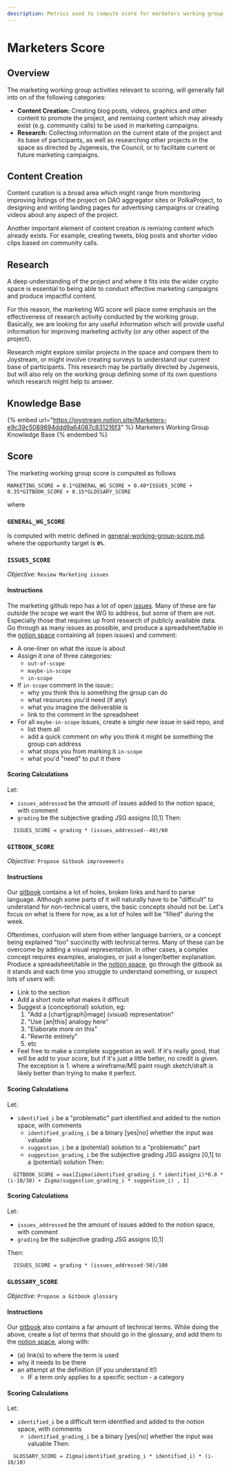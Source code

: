```yaml
---
description: Metrics used to compute score for marketers working group.
---
```


# Marketers Score

## Overview

The marketing working group activities relevant to scoring, will generally fall into on of the following categories:

* **Content Creation:** Creating blog posts, videos, graphics and other content to promote the project, and remixing content which may already exist (e.g. community calls) to be used in marketing campaigns.
* **Research:** Collecting information on the current state of the project and its base of participants, as well as researching other projects in the space as directed by Jsgenesis, the Council, or to facilitate current or future marketing campaigns.

## Content Creation

Content curation is a broad area which might range from monitoring improving listings of the project on DAO aggregator sites or PolkaProject, to designing and writing landing pages for advertising campaigns or creating videos about any aspect of the project.

Another important element of content creation is remixing content which already exists. For example, creating tweets, blog posts and shorter video clips based on community calls.

## Research

A deep understanding of the project and where it fits into the wider crypto space is essential to being able to conduct effective marketing campaigns and produce impactful content.

For this reason, the marketing WG score will place some emphasis on the effectiveness of research activity conducted by the working group. Basically, we are looking for any useful information which will provide useful information for improving marketing activity (or any other aspect of the project).

Research might explore similar projects in the space and compare them to Joystream, or might involve creating surveys to understand our current base of participants. This research may be partially directed by Jsgenesis, but will also rely on the working group defining some of its own questions which research might help to answer.

## Knowledge Base

{% embed url="https://joystream.notion.site/Marketers-e9c39c5089694ddd9a64087c831216f3" %}
Marketers Working Group Knowledge Base
{% endembed %}

## Score

The marketing working group score is computed as follows

```
MARKETING_SCORE = 0.1*GENERAL_WG_SCORE + 0.40*ISSUES_SCORE + 0.35*GITBOOK_SCORE + 0.15*GLOSSARY_SCORE
```

where

### `GENERAL_WG_SCORE`
Is computed with metric defined in [general-working-group-score.md](general-working-group-score.md "mention"). where the opportunity target is **`0%`**.

### `ISSUES_SCORE`
*Objective:* `Review Marketing issues`

#### Instructions
The marketing github repo has a lot of open [issues](https://github.com/Joystream/marketing/issues). Many of these are far outside the scope we want the WG to address, but some of them are not. Especially those that requires up front research of publicly available data.
Go through as many issues as possible, and produce a spreadsheet/table in the [notion space](https://joystream.notion.site/Marketers-e9c39c5089694ddd9a64087c831216f3) containing all (open issues) and comment:
- A one-liner on what the issue is about
- Assign it one of three categories:
  - `out-of-scope`
  - `maybe-in-scope`
  - `in-scope`
- If `in-scope` comment in the issue::
  - why you think this is something the group can do
  - what resources you'd need (if any)
  - what you imagine the deliverable is
  - link to the comment in the spreadsheet
- For all `maybe-in-scope` issues, create a _single new_ issue in said repo, and
  - list them all
  - add a quick comment on why you think it might be something the group can address
  -  what stops you from marking it `in-scope`
  - what you'd "need" to put it there
#### Scoring Calculations
Let:
- `issues_addressed` be the amount of issues added to the notion space, with comment
- `grading` be the subjective grading JSG assigns [0,1]
Then:
```
  ISSUES_SCORE = grading * (issues_addressed--40)/60
```

### `GITBOOK_SCORE`
*Objective:* `Propose Gitbook improvements`

#### Instructions
Our [gitbook](https://joystream.gitbook.io/testnet-workspace/) contains a lot of holes, broken links and hard to parse language. Although some parts of it will naturally have to be "difficult" to understand for non-technical users, the basic concepts should not be. Let's focus on what is there for now, as a lot of holes will be "filled" during the week.

Oftentimes, confusion will stem from either language barriers, or a concept being explained "too" succinctly with technical terms. Many of these can be overcome by adding a visual representation. In other cases, a complex concept requires examples, analogies, or just a longer/better explanation.
Produce a spreadsheet/table in the [notion space](https://joystream.notion.site/Marketers-e9c39c5089694ddd9a64087c831216f3), go through the gitbook as it stands and each time you struggle to understand something, or suspect lots of users will:
- Link to the section
- Add a short note what makes it difficult
- Suggest a (conceptional) solution, eg:
  1. "Add a [chart|graph|image] (visual) representation"
  2. "Use [an|this] analogy here"
  3. "Elaborate more on this"
  4. "Rewrite entirely"
  5. etc
- Feel free to make a complete suggestion as well. If it's really good, that will be add to your score, but if it's just a little better, no credit is given. The exception is 1. where a wireframe/MS paint rough sketch/draft is likely better than trying to make it perfect.

#### Scoring Calculations
Let:
- `identified_i` be a "problematic" part identified and added to the notion space, with comments
  - `identified_grading_i` be a binary [yes|no] whether the input was valuable
  - `suggestion_i` be a (potential) solution to a "problematic" part
  - `suggestion_grading_i` be the subjective grading JSG assigns [0,1] to a (potential) solution
Then:
```
  GITBOOK_SCORE = max[Zigma(identified_grading_i * identified_i)*0.8 * (i-10/30) + Zigma(suggestion_grading_i * suggestion_i) , 1]
```

#### Scoring Calculations
Let:
- `issues_addressed` be the amount of issues added to the notion space, with comment
- `grading` be the subjective grading JSG assigns [0,1]

Then:
```
  ISSUES_SCORE = grading * (issues_addressed-50)/100
```

### `GLOSSARY_SCORE`
*Objective:* `Propose a Gitbook glossary`

#### Instructions
Our [gitbook](https://joystream.gitbook.io/testnet-workspace/) also contains a far amount of technical terms.
While doing the above, create a list of terms that should go in the glossary, and add them to the [notion space](https://www.notion.so/joystream/Marketers-e9c39c5089694ddd9a64087c831216f3), along with:
- (a) link(s) to where the term is used
- why it needs to be there
- an attempt at the definition (if you understand it!)
  - IF a term only applies to a specific section - a category

#### Scoring Calculations
Let:
- `identified_i` be a difficult term identified and added to the notion space, with comments
  - `identified_grading_i` be a binary [yes|no] whether the input was valuable
Then:
```
  GLOSSARY_SCORE = Zigma(identified_grading_i * identified_i) * (i-10/10)
```
